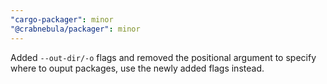 ```yaml
---
"cargo-packager": minor
"@crabnebula/packager": minor
---
```


Added `--out-dir/-o` flags and removed the positional argument to specify where to ouput packages, use the newly added flags instead.
